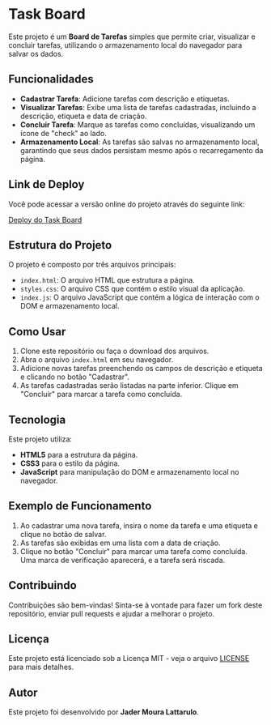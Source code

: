 # Task Board

Este projeto é um **Board de Tarefas** simples que permite criar, visualizar e concluir tarefas, utilizando o armazenamento local do navegador para salvar os dados.

## Funcionalidades

- **Cadastrar Tarefa**: Adicione tarefas com descrição e etiquetas.
- **Visualizar Tarefas**: Exibe uma lista de tarefas cadastradas, incluindo a descrição, etiqueta e data de criação.
- **Concluir Tarefa**: Marque as tarefas como concluídas, visualizando um ícone de "check" ao lado.
- **Armazenamento Local**: As tarefas são salvas no armazenamento local, garantindo que seus dados persistam mesmo após o recarregamento da página.

## Link de Deploy

Você pode acessar a versão online do projeto através do seguinte link:

[Deploy do Task Board](https://taskboardjmdev.netlify.app/)

## Estrutura do Projeto

O projeto é composto por três arquivos principais:

- `index.html`: O arquivo HTML que estrutura a página.
- `styles.css`: O arquivo CSS que contém o estilo visual da aplicação.
- `index.js`: O arquivo JavaScript que contém a lógica de interação com o DOM e armazenamento local.

## Como Usar

1. Clone este repositório ou faça o download dos arquivos.
2. Abra o arquivo `index.html` em seu navegador.
3. Adicione novas tarefas preenchendo os campos de descrição e etiqueta e clicando no botão "Cadastrar".
4. As tarefas cadastradas serão listadas na parte inferior. Clique em "Concluir" para marcar a tarefa como concluída.

## Tecnologia

Este projeto utiliza:

- **HTML5** para a estrutura da página.
- **CSS3** para o estilo da página.
- **JavaScript** para manipulação do DOM e armazenamento local no navegador.

## Exemplo de Funcionamento

1. Ao cadastrar uma nova tarefa, insira o nome da tarefa e uma etiqueta e clique no botão de salvar.
2. As tarefas são exibidas em uma lista com a data de criação.
3. Clique no botão "Concluir" para marcar uma tarefa como concluída. Uma marca de verificação aparecerá, e a tarefa será riscada.

## Contribuindo

Contribuições são bem-vindas! Sinta-se à vontade para fazer um fork deste repositório, enviar pull requests e ajudar a melhorar o projeto.

## Licença

Este projeto está licenciado sob a Licença MIT - veja o arquivo [LICENSE](LICENSE) para mais detalhes.

## Autor

Este projeto foi desenvolvido por **Jader Moura Lattarulo**.

